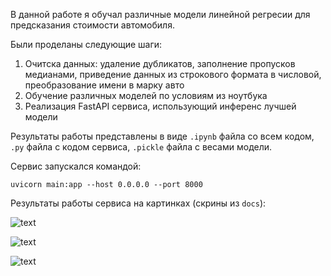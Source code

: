 В данной работе я обучал различные модели линейной регресии для предсказания стоимости автомобиля.

Были проделаны следующие шаги:

1. Очитска данных: удаление дубликатов, заполнение пропусков медианами, приведение данных из строкового формата в числовой, преобразование имени в марку авто
2. Обучение различных моделей по условиям из ноутбука
3. Реализация FastAPI сервиса, использующий инференс лучшей модели

Результаты работы представлены в виде `.ipynb` файла со всем кодом, `.py` файла с кодом сервиса, `.pickle` файла с весами модели.

Сервис запускался командой:
```console
uvicorn main:app --host 0.0.0.0 --port 8000
```

Результаты работы сервиса на картинках (скрины из `docs`):

![text](https://github.com/CrazyBadRedCat/HSE_AI_ML/edit/main/HW_1/images/image_1.png)

![text](https://github.com/CrazyBadRedCat/HSE_AI_ML/edit/main/HW_1/images/image_2.png)

![text](https://github.com/CrazyBadRedCat/HSE_AI_ML/edit/main/HW_1/images/image_3.png)
